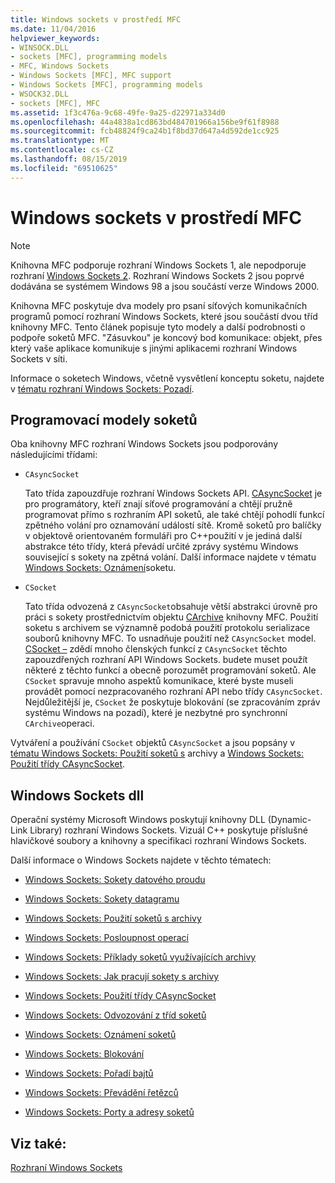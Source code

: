 ```yaml
---
title: Windows sockets v prostředí MFC
ms.date: 11/04/2016
helpviewer_keywords:
- WINSOCK.DLL
- sockets [MFC], programming models
- MFC, Windows Sockets
- Windows Sockets [MFC], MFC support
- Windows Sockets [MFC], programming models
- WSOCK32.DLL
- sockets [MFC], MFC
ms.assetid: 1f3c476a-9c68-49fe-9a25-d22971a334d0
ms.openlocfilehash: 44a4838a1cd863bd484701966a156be9f61f8988
ms.sourcegitcommit: fcb48824f9ca24b1f8bd37d647a4d592de1cc925
ms.translationtype: MT
ms.contentlocale: cs-CZ
ms.lasthandoff: 08/15/2019
ms.locfileid: "69510625"
---
```

# <a name="windows-sockets-in-mfc"></a>Windows sockets v prostředí MFC

> [!NOTE]
>  Knihovna MFC podporuje rozhraní Windows Sockets 1, ale nepodporuje rozhraní [Windows Sockets 2](/windows/win32/WinSock/windows-sockets-start-page-2). Rozhraní Windows Sockets 2 jsou poprvé dodávána se systémem Windows 98 a jsou součástí verze Windows 2000.

Knihovna MFC poskytuje dva modely pro psaní síťových komunikačních programů pomocí rozhraní Windows Sockets, které jsou součástí dvou tříd knihovny MFC. Tento článek popisuje tyto modely a další podrobnosti o podpoře soketů MFC. "Zásuvkou" je koncový bod komunikace: objekt, přes který vaše aplikace komunikuje s jinými aplikacemi rozhraní Windows Sockets v síti.

Informace o soketech Windows, včetně vysvětlení konceptu soketu, najdete v [tématu rozhraní Windows Sockets: Pozadí](../mfc/windows-sockets-background.md).

##  <a name="_core_sockets_programming_models"></a>Programovací modely soketů

Oba knihovny MFC rozhraní Windows Sockets jsou podporovány následujícími třídami:

- `CAsyncSocket`

   Tato třída zapouzdřuje rozhraní Windows Sockets API. [CAsyncSocket](../mfc/reference/casyncsocket-class.md) je pro programátory, kteří znají síťové programování a chtějí pružně programovat přímo s rozhraním API soketů, ale také chtějí pohodlí funkcí zpětného volání pro oznamování událostí sítě. Kromě soketů pro balíčky v objektově orientovaném formuláři pro C++použití v je jediná další abstrakce této třídy, která převádí určité zprávy systému Windows související s sokety na zpětná volání. Další informace najdete v tématu [Windows Sockets: Oznámení](../mfc/windows-sockets-socket-notifications.md)soketu.

- `CSocket`

   Tato třída odvozená z `CAsyncSocket`obsahuje větší abstrakci úrovně pro práci s sokety prostřednictvím objektu [CArchive](../mfc/reference/carchive-class.md) knihovny MFC. Použití soketu s archivem se významně podobá použití protokolu serializace souborů knihovny MFC. To usnadňuje použití než `CAsyncSocket` model. [CSocket –](../mfc/reference/csocket-class.md) zdědí mnoho členských funkcí z `CAsyncSocket` těchto zapouzdřených rozhraní API Windows Sockets. budete muset použít některé z těchto funkcí a obecně porozumět programování soketů. Ale `CSocket` spravuje mnoho aspektů komunikace, které byste museli provádět pomocí nezpracovaného rozhraní API nebo třídy `CAsyncSocket`. Nejdůležitější je, `CSocket` že poskytuje blokování (se zpracováním zpráv systému Windows na pozadí), které je nezbytné pro synchronní `CArchive`operaci.

Vytváření a používání `CSocket` objektů `CAsyncSocket` a jsou popsány v [tématu Windows Sockets: Použití soketů s](../mfc/windows-sockets-using-sockets-with-archives.md) archivy a [Windows Sockets: Použití třídy CAsyncSocket](../mfc/windows-sockets-using-class-casyncsocket.md).

##  <a name="_core_mfc_socket_samples_and_windows_sockets_dlls"></a>Windows Sockets dll

Operační systémy Microsoft Windows poskytují knihovny DLL (Dynamic-Link Library) rozhraní Windows Sockets. Vizuál C++ poskytuje příslušné hlavičkové soubory a knihovny a specifikaci rozhraní Windows Sockets.

Další informace o Windows Sockets najdete v těchto tématech:

- [Windows Sockets: Sokety datového proudu](../mfc/windows-sockets-stream-sockets.md)

- [Windows Sockets: Sokety datagramu](../mfc/windows-sockets-datagram-sockets.md)

- [Windows Sockets: Použití soketů s archivy](../mfc/windows-sockets-using-sockets-with-archives.md)

- [Windows Sockets: Posloupnost operací](../mfc/windows-sockets-sequence-of-operations.md)

- [Windows Sockets: Příklady soketů využívajících archivy](../mfc/windows-sockets-example-of-sockets-using-archives.md)

- [Windows Sockets: Jak pracují sokety s archivy](../mfc/windows-sockets-how-sockets-with-archives-work.md)

- [Windows Sockets: Použití třídy CAsyncSocket](../mfc/windows-sockets-using-class-casyncsocket.md)

- [Windows Sockets: Odvozování z tříd soketů](../mfc/windows-sockets-deriving-from-socket-classes.md)

- [Windows Sockets: Oznámení soketů](../mfc/windows-sockets-socket-notifications.md)

- [Windows Sockets: Blokování](../mfc/windows-sockets-blocking.md)

- [Windows Sockets: Pořadí bajtů](../mfc/windows-sockets-byte-ordering.md)

- [Windows Sockets: Převádění řetězců](../mfc/windows-sockets-converting-strings.md)

- [Windows Sockets: Porty a adresy soketů](../mfc/windows-sockets-ports-and-socket-addresses.md)

## <a name="see-also"></a>Viz také:

[Rozhraní Windows Sockets](../mfc/windows-sockets.md)
